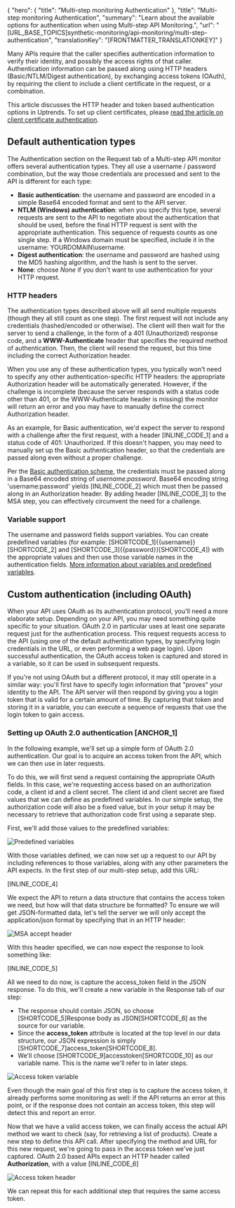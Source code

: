 {
  "hero": {
    "title": "Multi-step monitoring Authentication"
  },
  "title": "Multi-step monitoring Authentication",
  "summary": "Learn about the available options for authentication when using Multi-step API Monitoring.",
  "url": "[URL_BASE_TOPICS]synthetic-monitoring/api-monitoring/multi-step-authentication",
  "translationKey": "[FRONTMATTER_TRANSLATIONKEY]"
}

Many APIs require that the caller specifies authentication information to verify their identity, and possibly the access rights of that caller. Authentication information can be passed along using HTTP headers (Basic/NTLM/Digest authentication), by exchanging access tokens (OAuth), by requiring the client to include a client certificate in the request, or a combination.   
  
This article discusses the HTTP header and token based authentication options in Uptrends. To set up client certificates, please [read the article on client certificate authentication]([LINK_URL_1]). 

## Default authentication types

The Authentication section on the Request tab of a Multi-step API monitor offers several authentication types. They all use a username / password combination, but the way those credentials are processed and sent to the API is different for each type:

-   **Basic authentication**: the username and password are encoded in a simple Base64 encoded format and sent to the API server.
-   **NTLM (Windows) authentication**: when you specify this type, several requests are sent to the API to negotiate about the authentication that should be used, before the final HTTP request is sent with the appropriate authentication. This sequence of requests counts as one single step. If a Windows domain must be specified, include it in the username: YOURDOMAIN\\username.
-   **Digest authentication**: the username and password are hashed using the MD5 hashing algorithm, and the hash is sent to the server. 
-   **None**: choose *None* if you don't want to use authentication for your HTTP request.

### HTTP headers

The authentication types described above will all send multiple requests (though they all still count as one step). The first request will not include any credentials (hashed/encoded or otherwise). The client will then wait for the server to send a challenge, in the form of a 401 (Unauthorized) response code, and a **WWW-Authenticate** header that specifies the required method of authentication. Then, the client will resend the request, but this time including the correct Authorization header. 

When you use any of these authentication types, you typically won't need to specify any other authentication-specific HTTP headers: the appropriate Authorization header will be automatically generated. However, if the challenge is incomplete (because the server responds with a status code other than 401, or the WWW-Authenticate header is missing) the monitor will return an error and you may have to manually define the correct Authorization header. 

As an example, for Basic authentication, we'd expect the server to respond with a challenge after the first request, with a header [INLINE_CODE_1] and a status code of 401: Unauthorized. If this doesn't happen, you may need to manually set up the Basic authentication header, so that the credentials are passed along even without a proper challenge. 

Per the [Basic authentication scheme]([LINK_URL_2]), the credentials must be passed along in a Base64 encoded string of *username:password*. Base64 encoding string 'username:password' yields [INLINE_CODE_2] which must then be passed along in an Authorization header. By adding header [INLINE_CODE_3] to the MSA step, you can effectively circumvent the need for a challenge.


### Variable support

The username and password fields support variables. You can create predefined variables (for example: [SHORTCODE_1]{{username}}[SHORTCODE_2] and [SHORTCODE_3]{{password}}[SHORTCODE_4]) with the appropriate values and then use those variable names in the authentication fields. [More information about variables and predefined variables]([LINK_URL_3]).

## Custom authentication (including OAuth)

When your API uses OAuth as its authentication protocol, you'll need a more elaborate setup. Depending on your API, you may need something quite specific to your situation. OAuth 2.0 in particular uses at least one separate request just for the authentication process. This request requests access to the API (using one of the default authentication types, by specifying login credentials in the URL, or even performing a web page login). Upon successful authentication, the OAuth access token is captured and stored in a variable, so it can be used in subsequent requests.

If you're not using OAuth but a different protocol, it may still operate in a similar way: you'll first have to specify login information that "proves" your identity to the API. The API server will then respond by giving you a login token that is valid for a certain amount of time. By capturing that token and storing it in a variable, you can execute a sequence of requests that use the login token to gain access.

### Setting up OAuth 2.0 authentication [ANCHOR_1]

In the following example, we'll set up a simple form of OAuth 2.0 authentication. Our goal is to acquire an access token from the API, which we can then use in later requests.

To do this, we will first send a request containing the appropriate OAuth fields. In this case, we're requesting access based on an authorization code, a client id and a client secret. The client id and client secret are fixed values that we can define as predefined variables. In our simple setup, the authorization code will also be a fixed value, but in your setup it may be necessary to retrieve that authorization code first using a separate step.

First, we'll add those values to the predefined variables:

![Predefined variables]([LINK_URL_4])

With those variables defined, we can now set up a request to our API by including references to those variables, along with any other parameters the API expects. In the first step of our multi-step setup, add this URL:

[INLINE_CODE_4]

We expect the API to return a data structure that contains the access token we need, but how will that data structure be formatted? To ensure we will get JSON-formatted data, let's tell the server we will only accept the application/json format by specifying that in an HTTP header:

![MSA accept header]([LINK_URL_5])

With this header specified, we can now expect the response to look something like:

[INLINE_CODE_5]

All we need to do now, is capture the access\_token field in the JSON response. To do this, we'll create a new variable in the Response tab of our step:

-   The response should contain JSON, so choose [SHORTCODE_5]Response body as JSON[SHORTCODE_6] as the source for our variable.
-   Since the **access\_token** attribute is located at the top level in our data structure, our JSON expression is simply [SHORTCODE_7]access\_token[SHORTCODE_8].
-   We'll choose [SHORTCODE_9]accesstoken[SHORTCODE_10] as our variable name. This is the name we'll refer to in later steps.

![Access token variable]([LINK_URL_6])

Even though the main goal of this first step is to capture the access token, it already performs some monitoring as well: if the API returns an error at this point, or if the response does not contain an access token, this step will detect this and report an error.

Now that we have a valid access token, we can finally access the actual API method we want to check (say, for retrieving a list of products). Create a new step to define this API call. After specifying the method and URL for this new request, we're going to pass in the access token we've just captured. OAuth 2.0 based APIs expect an HTTP header called **Authorization**, with a value [INLINE_CODE_6]

![Access token header]([LINK_URL_7])

We can repeat this for each additional step that requires the same access token.
